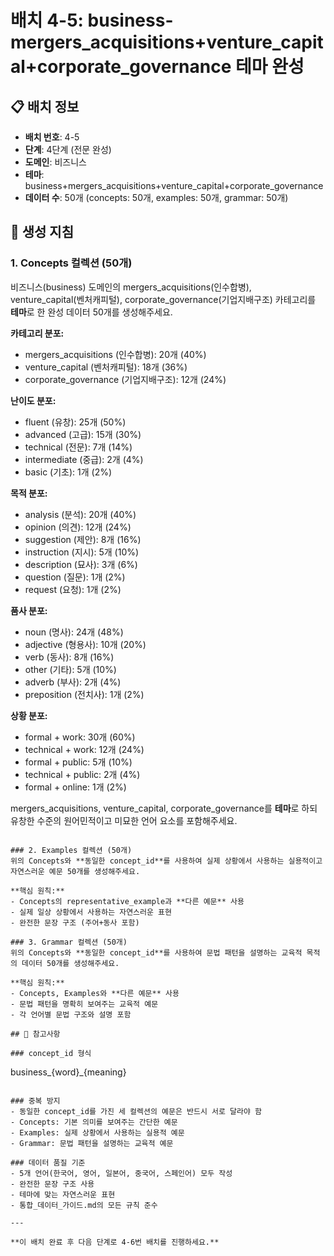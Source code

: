 # 배치 4-5: business-mergers_acquisitions+venture_capital+corporate_governance 테마 완성

## 📋 배치 정보
- **배치 번호**: 4-5
- **단계**: 4단계 (전문 완성)
- **도메인**: 비즈니스
- **테마**: business+mergers_acquisitions+venture_capital+corporate_governance
- **데이터 수**: 50개 (concepts: 50개, examples: 50개, grammar: 50개)

## 🎯 생성 지침

### 1. Concepts 컬렉션 (50개)
비즈니스(business) 도메인의 mergers_acquisitions(인수합병), venture_capital(벤처캐피털), corporate_governance(기업지배구조) 카테고리를 **테마**로 한 완성 데이터 50개를 생성해주세요.

**카테고리 분포:**
- mergers_acquisitions (인수합병): 20개 (40%)
- venture_capital (벤처캐피털): 18개 (36%)
- corporate_governance (기업지배구조): 12개 (24%)

**난이도 분포:**
- fluent (유창): 25개 (50%)
- advanced (고급): 15개 (30%)
- technical (전문): 7개 (14%)
- intermediate (중급): 2개 (4%)
- basic (기초): 1개 (2%)

**목적 분포:**
- analysis (분석): 20개 (40%)
- opinion (의견): 12개 (24%)
- suggestion (제안): 8개 (16%)
- instruction (지시): 5개 (10%)
- description (묘사): 3개 (6%)
- question (질문): 1개 (2%)
- request (요청): 1개 (2%)

**품사 분포:**
- noun (명사): 24개 (48%)
- adjective (형용사): 10개 (20%)
- verb (동사): 8개 (16%)
- other (기타): 5개 (10%)
- adverb (부사): 2개 (4%)
- preposition (전치사): 1개 (2%)

**상황 분포:**
- formal + work: 30개 (60%)
- technical + work: 12개 (24%)
- formal + public: 5개 (10%)
- technical + public: 2개 (4%)
- formal + online: 1개 (2%)

mergers_acquisitions, venture_capital, corporate_governance를 **테마**로 하되 유창한 수준의 원어민적이고 미묘한 언어 요소를 포함해주세요.

```

### 2. Examples 컬렉션 (50개)
위의 Concepts와 **동일한 concept_id**를 사용하여 실제 상황에서 사용하는 실용적이고 자연스러운 예문 50개를 생성해주세요.

**핵심 원칙:**
- Concepts의 representative_example과 **다른 예문** 사용
- 실제 일상 상황에서 사용하는 자연스러운 표현
- 완전한 문장 구조 (주어+동사 포함)

### 3. Grammar 컬렉션 (50개)
위의 Concepts와 **동일한 concept_id**를 사용하여 문법 패턴을 설명하는 교육적 목적의 데이터 50개를 생성해주세요.

**핵심 원칙:**
- Concepts, Examples와 **다른 예문** 사용
- 문법 패턴을 명확히 보여주는 교육적 예문
- 각 언어별 문법 구조와 설명 포함

## 📝 참고사항

### concept_id 형식
```
business_{word}_{meaning}
```

### 중복 방지
- 동일한 concept_id를 가진 세 컬렉션의 예문은 반드시 서로 달라야 함
- Concepts: 기본 의미를 보여주는 간단한 예문
- Examples: 실제 상황에서 사용하는 실용적 예문  
- Grammar: 문법 패턴을 설명하는 교육적 예문

### 데이터 품질 기준
- 5개 언어(한국어, 영어, 일본어, 중국어, 스페인어) 모두 작성
- 완전한 문장 구조 사용
- 테마에 맞는 자연스러운 표현
- 통합_데이터_가이드.md의 모든 규칙 준수

---

**이 배치 완료 후 다음 단계로 4-6번 배치를 진행하세요.**